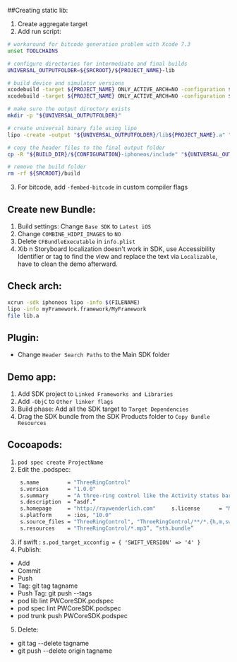 ##Creating static lib:
1. Create aggregate target
2. Add run script: 
```bash
# workaround for bitcode generation problem with Xcode 7.3
unset TOOLCHAINS

# configure directories for intermediate and final builds
UNIVERSAL_OUTPUTFOLDER=${SRCROOT}/${PROJECT_NAME}-lib

# build device and simulator versions
xcodebuild -target ${PROJECT_NAME} ONLY_ACTIVE_ARCH=NO -configuration ${CONFIGURATION} -sdk iphoneos  BUILD_DIR="${BUILD_DIR}" BUILD_ROOT="${BUILD_ROOT}"
xcodebuild -target ${PROJECT_NAME} ONLY_ACTIVE_ARCH=NO -configuration ${CONFIGURATION} -sdk iphonesimulator BUILD_DIR="${BUILD_DIR}" BUILD_ROOT="${BUILD_ROOT}"

# make sure the output directory exists
mkdir -p "${UNIVERSAL_OUTPUTFOLDER}"

# create universal binary file using lipo
lipo -create -output "${UNIVERSAL_OUTPUTFOLDER}/lib${PROJECT_NAME}.a" "${BUILD_DIR}/${CONFIGURATION}-iphoneos/lib${PROJECT_NAME}.a" "${BUILD_DIR}/${CONFIGURATION}-iphonesimulator/lib${PROJECT_NAME}.a"

# copy the header files to the final output folder
cp -R "${BUILD_DIR}/${CONFIGURATION}-iphoneos/include" "${UNIVERSAL_OUTPUTFOLDER}/"

# remove the build folder
rm -rf ${SRCROOT}/build
```

3. For bitcode, add `-fembed-bitcode` in custom compiler flags

## Create new Bundle:
1. Build settings: Change `Base SDK` to `Latest iOS`
2. Change `COMBINE_HIDPI_IMAGES` to `NO`
3. Delete `CFBundleExecutable` in `info.plist`
4. Xib n Storyboard localization doesn't work in SDK, use Accessibility Identifier or tag to find the view and replace the text via `Localizable`, have to clean the demo afterward.

## Check arch:
```bash
xcrun -sdk iphoneos lipo -info $(FILENAME)
lipo -info myFramework.framework/MyFramework
file lib.a
```

## Plugin:
- Change `Header Search Paths` to the Main SDK folder

## Demo app:
1. Add SDK project to `Linked Frameworks and Libraries`
2. Add `-ObjC` to `Other linker flags`
3. Build phase: Add all the SDK target to `Target Dependencies`
4. Drag the SDK bundle from the SDK Products folder to `Copy Bundle Resources`

## Cocoapods:
1. `pod spec create ProjectName`
2. Edit the .podspec:
```bash
    s.name         = "ThreeRingControl"
 	s.version      = "1.0.0"
	s.summary      = "A three-ring control like the Activity status bars"
	s.description  = “asdf.”
	s.homepage     = "http://raywenderlich.com" 	s.license      = "MIT"
	s.platform     = :ios, "10.0"
	s.source_files = "ThreeRingControl", "ThreeRingControl/**/*.{h,m,swift}"
	s.resources    = "ThreeRingControl/*.mp3”, “sth.bundle”
```
3. if swift : `s.pod_target_xcconfig = { 'SWIFT_VERSION' => '4' }`
4. Publish:
 - Add
 - Commit
 - Push
 - Tag: git tag tagname
 - Push Tag: git push --tags
 - pod lib lint PWCoreSDK.podspec
 - pod spec lint PWCoreSDK.podspec
 - pod trunk push PWCoreSDK.podspec
5. Delete:
 - git tag --delete tagname
 - git push --delete origin tagname